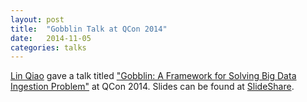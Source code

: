 ```yaml
---
layout: post
title:  "Gobblin Talk at QCon 2014"
date:   2014-11-05
categories: talks
---
```


[Lin Qiao](https://www.linkedin.com/in/lin-qiao-22248b4) gave a talk titled ["Gobblin: A Framework for Solving Big Data Ingestion Problem"](https://qconsf.com/sf2014/presentation/gobblin-framework-solving-big-data-ingestion-problem.html) at QCon 2014. Slides can be found at [SlideShare](http://www.slideshare.net/InfoQ/gobblin-a-framework-for-solving-big-data-ingestion-problem).
